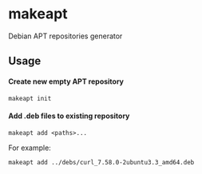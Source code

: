 # makeapt

Debian APT repositories generator


## Usage

#### Create new empty APT repository

```
makeapt init
```

#### Add .deb files to existing repository

```
makeapt add <paths>...
```

For example:

```
makeapt add ../debs/curl_7.58.0-2ubuntu3.3_amd64.deb
```

